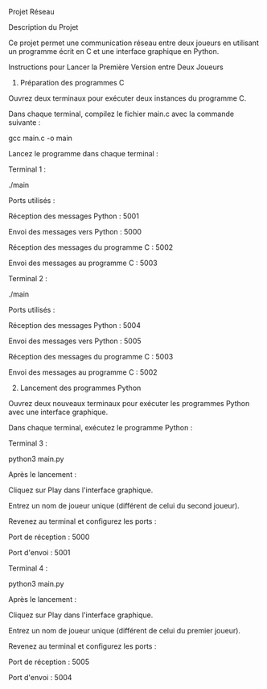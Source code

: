 Projet Réseau

Description du Projet

Ce projet permet une communication réseau entre deux joueurs en utilisant un programme écrit en C et une interface graphique en Python.

Instructions pour Lancer la Première Version entre Deux Joueurs

1. Préparation des programmes C

Ouvrez deux terminaux pour exécuter deux instances du programme C.

Dans chaque terminal, compilez le fichier main.c avec la commande suivante :

  gcc main.c -o main

Lancez le programme dans chaque terminal :

Terminal 1 :

  ./main

Ports utilisés :

  Réception des messages Python : 5001

  Envoi des messages vers Python : 5000

  Réception des messages du programme C : 5002

  Envoi des messages au programme C : 5003

Terminal 2 :

  ./main

Ports utilisés :

  Réception des messages Python : 5004

  Envoi des messages vers Python : 5005

  Réception des messages du programme C : 5003

  Envoi des messages au programme C : 5002

2. Lancement des programmes Python

Ouvrez deux nouveaux terminaux pour exécuter les programmes Python avec une interface graphique.

Dans chaque terminal, exécutez le programme Python :

Terminal 3 :

  python3 main.py

Après le lancement :

  Cliquez sur Play dans l'interface graphique.

  Entrez un nom de joueur unique (différent de celui du second joueur).

Revenez au terminal et configurez les ports :

  Port de réception : 5000

  Port d'envoi : 5001

Terminal 4 :

  python3 main.py

Après le lancement :

  Cliquez sur Play dans l'interface graphique.

  Entrez un nom de joueur unique (différent de celui du premier joueur).

Revenez au terminal et configurez les ports :

  Port de réception : 5005

  Port d'envoi : 5004

